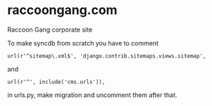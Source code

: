 # raccoongang.com
Raccoon Gang corporate site

To make syncdb from scratch you have to comment

    url(r'^sitemap\.xml$', 'django.contrib.sitemaps.views.sitemap',

and


    url(r'^', include('cms.urls')),

in urls.py, make migration and uncomment them after that.
